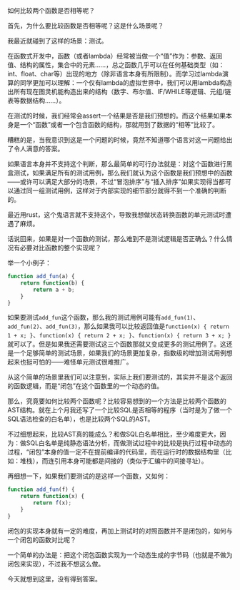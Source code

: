 如何比较两个函数是否相等呢？

首先，为什么要比较函数是否相等呢？这是什么场景呢？

我最近就碰到了这样的场景：测试。

在函数式开发中，函数（或者lambda）经常被当做一个“值”作为：参数、返回值、结构的属性，集合中的元素……，总之函数几乎可以在任何基础类型（如：int、float、char等）出现的地方（除非语言本身有所限制）。而学习过lambda演算的同学更加可以理解：一个仅有lambda的虚拟世界中，我们可以用lambda构造出所有现在图灵机能构造出来的结构（数字、布尔值、IF/WHILE等逻辑、元组/链表等数据结构……）。

在测试的时候，我们经常会assert一个结果是否是我们预想的。而这个结果如果本身是一个“函数”或者一个包含函数的结构，那就用到了数据的“相等”比较了。

糟糕的是，当我意识到这是一个问题的时候，竟然不知道哪个语言对这一问题给出了令人满意的答案。

如果语言本身并不支持这个判断，那么最简单的可行办法就是：对这个函数进行黑盒测试，如果满足所有的测试用例，那么我们就认为这个函数是我们预想中的函数——或许可以满足大部分的场景，不过“冒泡排序”与“插入排序”如果实现得当都可以通过同一组测试用例，这样对于内部实现的细节部分就得不到一个准确的判断的。

最近用rust，这个鬼语言就不支持这个，导致我想做状态转换函数的单元测试时遭遇了麻烦。

话说回来，如果是对一个函数的测试，那么难到不是测试逻辑是否正确么？什么情况有必要对比函数的整个实现呢？

举一个小例子：

```js
function add_fun(a) {
    return function(b) {
        return a + b;
    }
}
```

如果要测试```add_fun```这个函数，那么我的测试用例可能有```add_fun(1)```、```add_fun(2)```、```add_fun(3)```，那么如果我可以比较返回值是```function(x) { return 1 + x; }```、```function(x) { return 2 + x; }```、```function(x) { return 3 + x; }```就可以了。但是如果我还需要测试这三个函数那就又变成更多的测试用例了。这还是一个足够简单的测试场景，如果我们的场景更加复杂，指数级的增加测试用例想起来也挺可怕的——难怪单元测试很难推广。

从这个简单的场景里我们可以注意到，实际上我们要测试的，其实并不是这个返回的函数逻辑，而是“闭包”在这个函数里的一个动态的值。

那么，究竟要如何比较两个函数呢？比较容易想到的一个方法是比较两个函数的AST结构。就在上个月我还写了一个比较SQL是否相等的程序（当时是为了做一个SQL语法检查的白名单），也是比较两个SQL的AST。

不过细想起来，比较AST真的能成么？和做SQL白名单相比，至少难度更大，因为：做SQL白名单是纯静态语法分析，而做测试过程中的比较是执行过程中动态的过程，“闭包”本身的值一定不在提前编译的代码里，而在运行时的数据结构里（比如：堆栈），而连引用本身可能都是间接的（类似于汇编中的间接寻址）。

再细想一下，如果我们要测试的是这样一个函数，又如何：

```js
function add_fun(f) {
    return function(x) {
        return f(x);
    }
}
```

闭包的实现本身就有一定的难度，再加上测试时的对照函数并不是闭包的，如何与一个闭包的函数对比呢？

一个简单的办法是：把这个闭包函数实现为一个动态生成的字节码（也就是不做为闭包来实现），不过我不想这么做。

今天就想到这里，没有得到答案。
